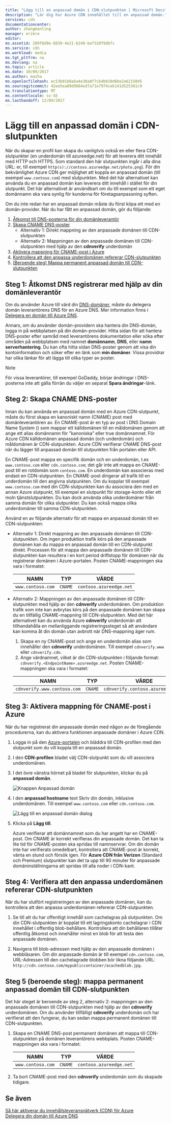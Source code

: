 ```yaml
---
title: "Lägg till en anpassad domän i CDN-slutpunkten | Microsoft Docs"
description: "Lär dig hur Azure CDN innehållet till en anpassad domän."
services: cdn
documentationcenter: 
author: zhangmanling
manager: erikre
editor: 
ms.assetid: 289f8d9e-8839-4e21-b248-bef320f9dbfc
ms.service: cdn
ms.workload: media
ms.tgt_pltfrm: na
ms.devlang: na
ms.topic: article
ms.date: 10/09/2017
ms.author: mazha
ms.openlocfilehash: ec53b91b8aba4e38a8f7cb4b010d6be2a62150d5
ms.sourcegitcommit: 42ee5ea09d9684ed7a71e7974ceb141d525361c9
ms.translationtype: MT
ms.contentlocale: sv-SE
ms.lasthandoff: 12/09/2017
---
```

# <a name="add-a-custom-domain-to-your-cdn-endpoint"></a>Lägg till en anpassad domän i CDN-slutpunkten
När du skapar en profil kan skapa du vanligtvis också en eller flera CDN-slutpunkter (en underdomän till azureedge.net) för att leverera ditt innehåll med HTTP och HTTPS. Som standard den här slutpunkten ingår i alla dina URL: er, till exempel `http(s)://contoso.azureedge.net/photo.png`). För din bekvämlighet Azure CDN ger möjlighet att koppla en anpassad domän (till exempel `www.contoso.com`) med slutpunkten. Med det här alternativet kan använda du en anpassad domän kan leverera ditt innehåll i stället för din slutpunkt. Det här alternativet är användbart om du till exempel som ett eget domännamn ska vara synlig för kunderna för företagsanpassning syften.

Om du inte redan har en anpassad domän måste du först köpa ett med en domän-provider. När du har fått en anpassad domän, gör du följande:
1. [Åtkomst till DNS-posterna för din domänleverantör](#step-1-access-dns-records-by-using-your-domain-provider)
2. [Skapa CNAME DNS-poster](#step-2-create-the-cname-dns-records)
    - Alternativ 1: Direkt mappning av den anpassade domänen till CDN-slutpunkten
    - Alternativ 2: Mappningen av den anpassade domänen till CDN-slutpunkten med hjälp av den **cdnverify** underdomän 
3. [Aktivera mappning för CNAME-post i Azure](#step-3-enable-the-cname-record-mapping-in-azure)
4. [Kontrollera att den anpassa underdomänen refererar CDN-slutpunkten](#step-4-verify-that-the-custom-subdomain-references-your-cdn-endpoint)
5. [(Beroende steg) Mappa permanent anpassad domän till CDN-slutpunkten](#step-5-dependent-step-map-the-permanent-custom-domain-to-the-cdn-endpoint)

## <a name="step-1-access-dns-records-by-using-your-domain-provider"></a>Steg 1: Åtkomst DNS registrerar med hjälp av din domänleverantör

Om du använder Azure till värd din [DNS-domäner](https://docs.microsoft.com/azure/dns/dns-overview), måste du delegera domän leverantörens DNS för en Azure DNS. Mer information finns i [Delegera en domän till Azure DNS](https://docs.microsoft.com/azure/dns/dns-delegate-domain-azure-dns).

Annars, om du använder domän-providern ska hantera din DNS-domän, logga in på webbplatsen på din domän-provider. Hitta sidan för att hantera DNS-poster efter samråd med leverantörens dokumentation eller söka efter områden på webbplatsen med namnet **domännamn**, **DNS**, eller **namn serverhantering**. Du kan ofta hitta sidan DNS-poster genom att visa din kontoinformation och söker efter en länk som **min domäner**. Vissa providrar har olika länkar för att lägga till olika typer av poster.

> [!NOTE]
> För vissa leverantörer, till exempel GoDaddy, börjar ändringar i DNS-posterna inte att gälla förrän du väljer en separat **Spara ändringar**-länk. 


## <a name="step-2-create-the-cname-dns-records"></a>Steg 2: Skapa CNAME DNS-poster

Innan du kan använda en anpassad domän med en Azure CDN-slutpunkt, måste du först skapa en kanoniskt namn (CNAME) post med domänleverantören av. En CNAME-post är en typ av post i DNS Domain Name System () som mappar ett källdomänen till en måldomänen genom att ange ett alias domännamn för ”kanoniska” eller true domännamnet. För Azure CDN källdomänen anpassad domän (och underdomän) och måldomänen är CDN-slutpunkten. Azure CDN verifierar CNAME DNS-post när du lägger till anpassad domän till slutpunkten från portalen eller API. 

En CNAME-post mappa en specifik domän och en underdomän, t.ex `www.contoso.com` eller `cdn.contoso.com`; det går inte att mappa en CNAME-post till en rotdomän som `contoso.com`. En underdomän kan associeras med endast en CDN-slutpunkten. En CNAME-post dirigerar all trafik till en underdomän till den angivna slutpunkten. Om du kopplar till exempel `www.contoso.com` med din CDN-slutpunkten kan du associera den med en annan Azure slutpunkt, till exempel en slutpunkt för storage-konto eller ett moln tjänstslutpunkten. Du kan dock använda olika underdomäner från samma domän för olika slutpunkter. Du kan också mappa olika underdomäner till samma CDN-slutpunkten.

Använd en av följande alternativ för att mappa en anpassad domän till en CDN-slutpunkten:

- Alternativ 1: Direkt mappning av den anpassade domänen till CDN-slutpunkten. Om ingen produktion trafik körs på den anpassade domänen kan du mappa en anpassad domän till en CDN-slutpunkt direkt. Processen för att mappa den anpassade domänen till CDN-slutpunkten kan resultera i en kort period driftstopp för domänen när du registrerar domänen i Azure-portalen. Posten CNAME-mappningen ska vara i formatet: 
 
  | NAMN             | TYP  | VÄRDE                  |
  |------------------|-------|------------------------|
  | `www.contoso.com` | `CNAME` | `contoso.azureedge.net` |


- Alternativ 2: Mappningen av den anpassade domänen till CDN-slutpunkten med hjälp av den **cdnverify** underdomänen. Om produktion trafik som inte kan avbrytas körs på den anpassade domänen kan skapa du en tillfällig CNAME-mappning till CDN-slutpunkten. Med det här alternativet kan du använda Azure **cdnverify** underdomän att tillhandahålla en mellanliggande registreringssteget så att användare kan komma åt din domän utan avbrott när DNS-mappning äger rum.

   1. Skapa en ny CNAME-post och ange en underdomän alias som innehåller den **cdnverify** underdomänen. Till exempel `cdnverify.www` eller `cdnverify.cdn`. 
   2. Ange värdnamnet, vilket är din CDN-slutpunkten i följande format: `cdnverify.<EndpointName>.azureedge.net`. Posten CNAME-mappningen ska vara i formatet: 

   | NAMN                       | TYP  | VÄRDE                            |
   |----------------------------|-------|----------------------------------|
   | `cdnverify.www.contoso.com` | `CNAME` | `cdnverify.contoso.azureedge.net` | 


## <a name="step-3-enable-the-cname-record-mapping-in-azure"></a>Steg 3: Aktivera mappning för CNAME-post i Azure

När du har registrerat din anpassade domän med någon av de föregående procedurerna, kan du aktivera funktionen anpassade domäner i Azure CDN. 

1. Logga in på den [Azure-portalen](https://portal.azure.com/) och bläddra till CDN-profilen med den slutpunkt som du vill koppla till en anpassad domän.  
2. I den **CDN-profilen** bladet välj CDN-slutpunkt som du vill associera underdomänen.
3. I det övre vänstra hörnet på bladet för slutpunkten, klickar du på **anpassad domän**. 

   ![Knappen Anpassad domän](./media/cdn-map-content-to-custom-domain/cdn-custom-domain-button.png)

4. I den **anpassad hostname** text Skriv din domän, inklusive underdomänen. Till exempel `www.contoso.com` eller `cdn.contoso.com`.

   ![Lägg till en anpassad domän dialog](./media/cdn-map-content-to-custom-domain/cdn-add-custom-domain-dialog.png)

5. Klicka på **Lägg till**.

   Azure verifierar att domännamnet som du har angett har en CNAME-post. Om CNAME är korrekt verifieras din anpassade domän. Det kan ta lite tid för CNAME-posten ska spridas till namnservrar. Om din domän inte har verifierats omedelbart, kontrollera att CNAME-post är korrekt, vänta en stund och försök igen. För **Azure CDN från Verizon** (Standard och Premium) slutpunkter kan det ta upp till 90 minuter för anpassade domäninställningarna att spridas till alla noder i CDN-kant.  


## <a name="step-4-verify-that-the-custom-subdomain-references-your-cdn-endpoint"></a>Steg 4: Verifiera att den anpassa underdomänen refererar CDN-slutpunkten

När du har slutfört registreringen av den anpassade domänen, kan du kontrollera att den anpassa underdomänen refererar CDN-slutpunkten.
 
1. Se till att du har offentligt innehåll som cachelagras på slutpunkten. Om din CDN-slutpunkten är kopplat till ett lagringskonto cachelagrar i CDN innehållet i offentlig blob-behållare. Kontrollera att din behållaren tillåter offentlig åtkomst och innehåller minst en blob för att testa den anpassade domänen.

2. Navigera till blob-adressen med hjälp av den anpassade domänen i webbläsaren. Om din anpassade domän är till exempel `cdn.contoso.com`, URL-Adressen till den cachelagrade blobben bör likna följande URL: `http://cdn.contoso.com/mypubliccontainer/acachedblob.jpg`.


## <a name="step-5-dependent-step-map-the-permanent-custom-domain-to-the-cdn-endpoint"></a>Steg 5 (beroende steg): mappa permanent anpassad domän till CDN-slutpunkten

Det här steget är beroende av steg 2, alternativ 2: mappningen av den anpassade domänen till CDN-slutpunkten med hjälp av den **cdnverify** underdomänen. Om du använder tillfälligt **cdnverify** underdomän och har verifierat att den fungerar, du kan sedan mappa permanent domänen till CDN-slutpunkten.

1. Skapa en CNAME DNS-post permanent domänen att mappa till CDN-slutpunkten på domänen leverantörens webbplats. Posten CNAME-mappningen ska vara i formatet: 
 
   | NAMN             | TYP  | VÄRDE                  |
   |------------------|-------|------------------------|
   | `www.contoso.com` | `CNAME` | `contoso.azureedge.net` |
2. Ta bort CNAME-post med den **cdnverify** underdomän som du skapade tidigare.

## <a name="see-also"></a>Se även
[Så här aktiverar du innehållsleveransnätverk (CDN) för Azure](cdn-create-new-endpoint.md)  
[Delegera din domän till Azure DNS](../dns/dns-domain-delegation.md)
